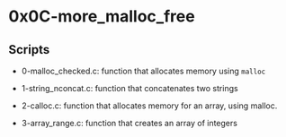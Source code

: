 # 0x0C-more_malloc_free

## Scripts

- 0-malloc_checked.c:
	function that allocates memory using `malloc`

- 1-string_nconcat.c:
	function that concatenates two strings

- 2-calloc.c:
	function that allocates memory for an array, using malloc.

- 3-array_range.c:
	function that creates an array of integers
